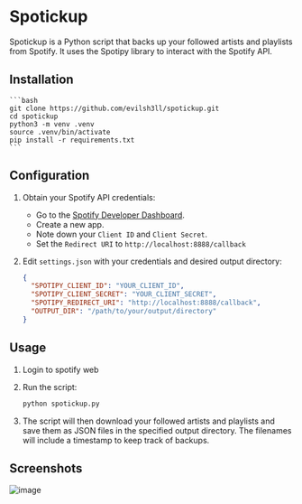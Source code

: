 # Spotickup

Spotickup is a Python script that backs up your followed artists and playlists from Spotify. It uses the Spotipy library to interact with the Spotify API.

## Installation

    ```bash
    git clone https://github.com/evilsh3ll/spotickup.git
    cd spotickup
    python3 -m venv .venv
    source .venv/bin/activate
    pip install -r requirements.txt
    ```

## Configuration

1.  Obtain your Spotify API credentials:

    *   Go to the [Spotify Developer Dashboard](https://developer.spotify.com/dashboard/).
    *   Create a new app.
    *   Note down your `Client ID` and `Client Secret`.
    *   Set the `Redirect URI` to `http://localhost:8888/callback`

2.  Edit `settings.json` with your credentials and desired output directory:

    ```json
    {
      "SPOTIPY_CLIENT_ID": "YOUR_CLIENT_ID",
      "SPOTIPY_CLIENT_SECRET": "YOUR_CLIENT_SECRET",
      "SPOTIPY_REDIRECT_URI": "http://localhost:8888/callback",
      "OUTPUT_DIR": "/path/to/your/output/directory"
    }
    ```

## Usage

1.  Login to spotify web

2.  Run the script:

    ```bash
    python spotickup.py
    ```
3.  The script will then download your followed artists and playlists and save them as JSON files in the specified output directory. The filenames will include a timestamp to keep track of backups.

## Screenshots
![image](https://i.postimg.cc/LXSVx7DV/image.png)
